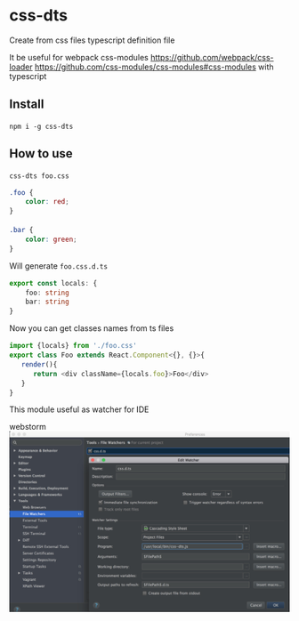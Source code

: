 # css-dts

Create from css files typescript definition file

It be useful for webpack css-modules https://github.com/webpack/css-loader https://github.com/css-modules/css-modules#css-modules with typescript


## Install
`npm i -g css-dts`

## How to use
`css-dts foo.css`
```css
.foo {
    color: red;
}

.bar {
    color: green;
}
```
Will generate `foo.css.d.ts`
```typescript
export const locals: {
    foo: string
    bar: string
}
```

Now you can get classes names from ts files
```typescript
import {locals} from './foo.css'
export class Foo extends React.Component<{}, {}>{
   render(){
      return <div className={locals.foo}>Foo</div>
   }
}
```

This module useful as watcher for IDE

webstorm
![webstorm](https://raw.githubusercontent.com/cevek/css-dts/master/screenshot/webstorm.jpg)
